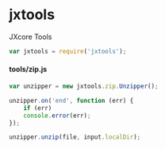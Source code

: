 # jxtools

JXcore Tools

```js
var jxtools = require('jxtools');
```

#### tools/zip.js

```js
var unzipper = new jxtools.zip.Unzipper();

unzipper.on('end', function (err) {
    if (err)
    console.error(err);
});

unzipper.unzip(file, input.localDir);
```




